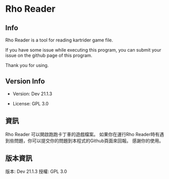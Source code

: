 Rho Reader
======
Info
------
Rho Reader is a tool for reading kartrider game file.

If you have some issue while executing this program, you can submit your issue on the github page of this program.

Thank you for using.


Version Info
------
* Version: Dev 21.1.3

* License: GPL 3.0


資訊
------
Rho Reader 可以開啟跑跑卡丁車的遊戲檔案。
如果你在運行Rho Reader時有遇到些問題，你可以提交你的問題到本程式的Github頁面來回報。
感謝你的使用。


版本資訊
------
版本: Dev 21.1.3
授權: GPL 3.0
